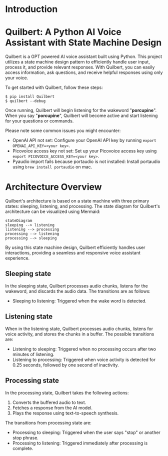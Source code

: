 # Introduction
# Quilbert: A Python AI Voice Assistant with State Machine Design
Quilbert is a GPT powered AI voice assistant built using Python.
This project utilizes a state machine design pattern to efficiently handle user input, process it, and provide relevant responses.
With Quilbert, you can easily access information, ask questions, and receive helpful responses using only your voice.

To get started with Quilbert, follow these steps: 

```
$ pip install Quilbert
$ quilbert --debug
```

Once running, Quilbert will begin listening for the wakeword "**porcupine**". When you say "**porcupine**", Quilbert will become active and start listening for your questions or commands.

Please note some common issues you might encounter:
* OpenAI API not set: Configure your OpenAI API key by running `export OPENAI_API_KEY=<your key>`.
* Picovoice access key not set: Set up your Picovoice access key using `export PICOVOICE_ACCESS_KEY=<your key>`.
* Pyaudio import fails because portaudio is not installed: Install portaudio using `brew install portaudio` on mac.

# Architecture Overview

Quilbert's architecture is based on a state machine with three primary states: sleeping, listening, and processing.
The state diagram for Quilbert's architecture can be visualized using Mermaid:

```mermaid
stateDiagram
sleeping --> listening
listening --> processing
processing --> listening
processing --> sleeping
```
By using this state machine design, Quilbert efficiently handles user interactions, providing a seamless and responsive voice assistant experience.


## Sleeping state
In the sleeping state, Quilbert processes audio chunks, listens for the wakeword, and discards the audio data.
The transitions are as follows:
* Sleeping to listening: Triggered when the wake word is detected.

## Listening state
When in the listening state, Quilbert processes audio chunks, listens for voice activity, and stores the chunks in a buffer. The possible transitions are:
* Listening to sleeping: Triggered when no processing occurs after two minutes of listening.
* Listening to processing: Triggered when voice activity is detected for 0.25 seconds, followed by one second of inactivity.

## Processing state

In the processing state, Quilbert takes the following actions:
1. Converts the buffered audio to text.
2. Fetches a response from the AI model.
3. Plays the response using text-to-speech synthesis.

The transitions from processing state are:
* Processing to sleeping: Triggered when the user says "stop" or another stop phrase.
* Processing to listening: Triggered immediately after processing is complete.
